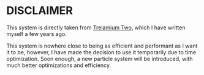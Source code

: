 # DISCLAIMER
This system is directly taken from [Trelamium Two](https://github.com/itswymsical/TrelamiumTwo/tree/new-main/Core/Mechanics/Particles), which I have written myself a few years ago.

This system is nowhere close to being as efficient and performant as I want it to be, however, I have made the decision to use it temporarily due to time optimization. Soon enough, a new particle system will be introduced, with much better optimizations and efficiency.
